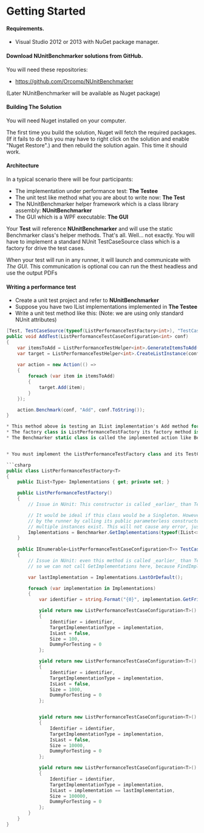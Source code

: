 Getting Started
==


#### Requirements.
* Visual Studio 2012 or 2013 with NuGet package manager.

#### Download NUnitBenchmarker solutions from GitHub.
You will need these repositories:
* https://github.com/Orcomp/NUnitBenchmarker

(Later NUnitBenchmarker will be available as Nuget package)

#### Building The Solution

You will need Nuget installed on your computer.

The first time you build the solution, Nuget will fetch the required packages. (If it fails to do this you may have to right click on the solution and enable "Nuget Restore".) and then rebuild the solution again. This time it should work.



#### Architecture

In a typical scenario there will be four participants:

* The implementation under performance test: **The Testee**
* The unit test like method what you are about to write now: **The Test**
* The NUnitBenchmarker helper framework which is a class library assembly: **NUnitBenchmarker**
* The GUI which is a WPF executable: **The GUI**

Your **Test** will reference **NUnitBenchmarker** and will use the static Benchmarker class's helper methods.
That's all. Well... not exactly. You will have to implement a standard NUnit TestCaseSource class which is a factory for drive the test cases.

When your test will run in any runner, it will launch and communicate with *The GUI*. This communication is optional cou can run the thest headless and use the output PDFs



#### Writing a performance test

* Create a unit test project and refer to **NUnitBenchmarker**
* Suppose you have two IList implementations implemented in **The Testee**
* Write a unit test method like this: (Note: we are using only standard NUnit attributes)


```csharp
[Test, TestCaseSource(typeof(ListPerformanceTestFactory<int>), "TestCases")]
public void AddTest(ListPerformanceTestCaseConfiguration<int> conf)
{
	var itemsToAdd = ListPerformanceTestHelper<int>.GenerateItemsToAdd(conf).ToArray();
	var target = ListPerformanceTestHelper<int>.CreateListInstance(conf);
			
	var action = new Action(() =>
	{
		foreach (var item in itemsToAdd)
		{
			target.Add(item);
		}
	});

	action.Benchmark(conf, "Add", conf.ToString());
}

* This method above is testing an IList implementation's Add method for different number of items to add.
* The factory class is ListPerformanceTestFactory its factory method is TestCases
* The Benchmarker static class is called the implemented action like Benchmarker.Bencmark(action, ....) using the extension method syntactic sugar.


* You must implement the ListPerformanceTestFactory class and its TestCase method

```csharp
public class ListPerformanceTestFactory<T> 
{
	public IList<Type> Implementations { get; private set; }

	public ListPerformanceTestFactory()
	{
		// Issue in NUnit: This constructor is called _earlier_ than TestFixtureSetup....

		// It would be ideal if this class would be a Singleton. However this class instantiated
		// by the runner by calling its public parameterless constructor so we have no way to prevent
		// multiple instances exist. This will not cause any error, just an optimizaion thing.
		Implementations = Benchmarker.GetImplementations(typeof(IList<>), true).ToList();
	}
		 
	public IEnumerable<ListPerformanceTestCaseConfiguration<T>> TestCases()
	{
		// Issue in NUnit: even this method is called _earlier_ than TestFixtureSetup....
		// so we can not call GetImplementations here, because FindImplementatins was not called yet :-(

		var lastImplementation = Implementations.LastOrDefault();

		foreach (var implementation in Implementations)
		{
			var identifier = string.Format("{0}", implementation.GetFriendlyName());

			yield return new ListPerformanceTestCaseConfiguration<T>()
			{
				Identifier = identifier,
				TargetImplementationType = implementation,
				IsLast = false,
				Size = 100,
				DummyForTesting = 0
			};

			yield return new ListPerformanceTestCaseConfiguration<T>()
			{
				Identifier = identifier,
				TargetImplementationType = implementation,
				IsLast = false,
				Size = 1000,
				DummyForTesting = 0
			};


			yield return new ListPerformanceTestCaseConfiguration<T>()
			{
				Identifier = identifier,
				TargetImplementationType = implementation,
				IsLast = false,
				Size = 10000,
				DummyForTesting = 0
			};

			yield return new ListPerformanceTestCaseConfiguration<T>()
			{
				Identifier = identifier,
				TargetImplementationType = implementation,
				IsLast = implementation == lastImplementation,
				Size = 100000,
				DummyForTesting = 0
			};
		}
	}
}


